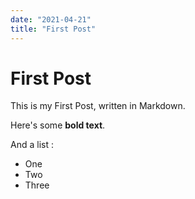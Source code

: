 ```yaml
---
date: "2021-04-21"
title: "First Post"
---
```

# First Post

This is my First Post, written in Markdown.

Here's some __bold text__.

And a list :

* One
* Two
* Three
